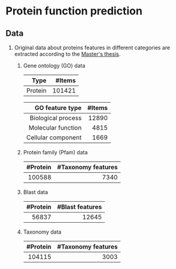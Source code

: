 

# Protein function prediction

## Data

1. Original data about proteins features in different categories are extracted according to the [Master's thesis]().

   1. Gene ontology (GO) data

      |Type|#Items|
      |---:|---:|
      |Protein|101421|

      |GO feature type|#Items|
      |---:|---:|
      |Biological process|12890|
      |Molecular function|4815|
      |Cellular component|1669|

   2. Protein family (Pfam) data

      |#Protein|#Taxonomy features|
      |---:|---:|
      |100588|7340|

   3. Blast data

      |#Protein|#Blast features|
      |---:|---:|
      |56837|12645|

   4. Taxonomy data

      |#Protein|#Taxonomy features|
      |---:|---:|
      |104115|3003|

##